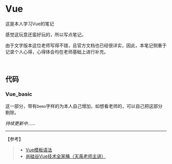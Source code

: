 # Vue
这是本人学习Vue的笔记

感觉这玩意还蛮好玩的，所以写点笔记。

由于文字版本这位老师写得不错，且官方文档也已经很详实，因此，本笔记侧重于记录个人心得，心得体会均在老师基础上进行补充。

 &nbsp;

## 代码

### Vue_basic

这一部分，带有`Demo`字样的为本人自己增加，如想看老师的，可以自己把这部分剔除。





*持续更新中……*

---
【参考】

>- [Vue模板语法](https://cn.vuejs.org/guide/essentials/template-syntax.html#attribute-bindings)
>- [尚硅谷Vue技术全家桶（天禹老师主讲）](https://www.bilibili.com/video/BV1cy4y1j73t/?spm_id_from=333.337.search-card.all.click&vd_source=0f32310df0456489852ba9f3627002f1)